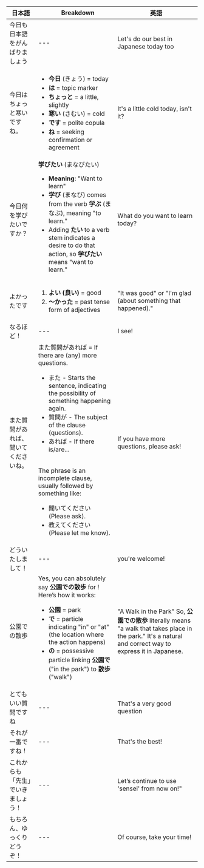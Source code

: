 | 日本語 |　Breakdown |  英語 | 
| --- | --- | --- |
| 今日も日本語をがんばりましょう | --- | Let's do our best in Japanese today too |
| 今日はちょっと寒いですね。| <ul><li>**今日** (きょう) = today </li><li>**は** = topic marker  </li><li>**ちょっと** = a little, slightly  </li><li>**寒い** (さむい) = cold  </li><li>**です** = polite copula  </li><li>**ね** = seeking confirmation or agreement  </li> | It's a little cold today, isn't it?</ul> | 
| 今日何を学びたいですか？ |  **学びたい** (まなびたい)<ul><li>**Meaning**: "Want to learn"</li><li>**学び** (まなび) comes from the verb **学ぶ** (まなぶ), meaning "to learn." </li><li>Adding **たい** to a verb stem indicates a desire to do that action, so **学びたい** means "want to learn."</li></ul> | What do you want to learn today? |
|よかったです | <ol><li> **よい (良い)** = good  </li><li> **～かった** = past tense form of adjectives  </li></ol>| "It was good" or "I'm glad (about something that happened)." |
| なるほど！ | --- | I see! |
| また質問があれば、聞いてくださいね。 | また質問があれば = If there are (any) more questions. <ul><li>また - Starts the sentence, indicating the possibility of something happening again.</li><li>質問が - The subject of the clause (questions).</li><li>あれば - If there is/are...</li></ul><br>The phrase is an incomplete clause, usually followed by something like:<ul><li>聞いてください (Please ask).</li><li>教えてください (Please let me know).</li></ul>| If you have more questions, please ask! |
| どういたしまして！ | --- | you're welcome! |
| 公園での散歩 | Yes, you can absolutely say **公園での散歩** for !  Here’s how it works:  <ul><li>**公園** = park  </li><li>**で** = particle indicating "in" or "at" (the location where the action happens)  </li><li>**の** = possessive particle linking **公園で** ("in the park") to **散歩** ("walk")  </li></ul> | "A Walk in the Park" So, **公園での散歩** literally means "a walk that takes place in the park." It's a natural and correct way to express it in Japanese.|
| とてもいい質問ですね | --- | That's a very good question |
| それが一番ですね！ | --- | That's the best! |
| これからも「先生」でいきましょう！ | --- | Let’s continue to use 'sensei' from now on!" |
| もちろん、ゆっくりどうぞ！ | --- | Of course, take your time! |

